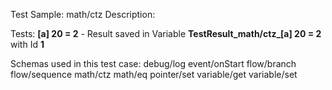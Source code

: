 Test Sample: math/ctz
Description: 

Tests:
	**[a] 20 = 2** - Result saved in Variable **TestResult_math/ctz_[a] 20 = 2** with Id **1**

Schemas used in this test case:
	debug/log
	event/onStart
	flow/branch
	flow/sequence
	math/ctz
	math/eq
	pointer/set
	variable/get
	variable/set
